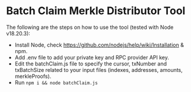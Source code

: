 # Batch Claim Merkle Distributor Tool



The following are the steps on how to use the tool (tested with Node v18.20.3):


- Install Node, check https://github.com/nodejs/help/wiki/Installation & npm.
- Add .env file to add your private key and RPC provider API key.
- Edit the batchClaim.js file to specify the cursor, txNumber and txBatchSize related to your input files (indexes, addresses, amounts, merkleProofs).
- Run `npm i && node batchClaim.js`



